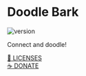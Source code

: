# Doodle Bark
<!-- #region // BADGES -->
![version](https://img.shields.io/github/package-json/v/GlitchBork/doodle-bark/web-dev)
<!-- #endregion BADGES -->

Connect and doodle!

<span class="footer">
  <a href="https://github.com/GlitchBork/doodle-bark/blob/main/LICENSE.md" title="View Licenses">📜 LICENSES</a><br />
  <a href="https://ko-fi.com/glitchbork" title="Donate to Glitch Bork" target="_blank">☕ DONATE</a>
</span>
